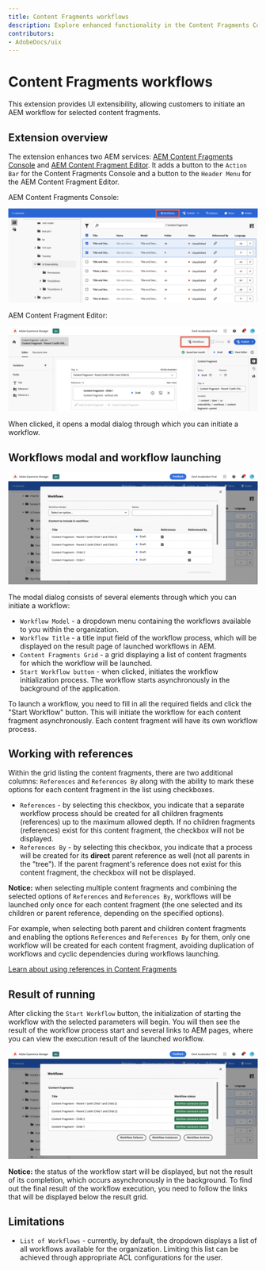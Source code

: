 ```yaml
---
title: Content Fragments workflows
description: Explore enhanced functionality in the Content Fragments Console and AEM Content Fragment Editor, simplifying workflow initiation.
contributors:
- AdobeDocs/uix
---
```


# Content Fragments workflows

This extension provides UI extensibility, allowing customers to initiate an AEM workflow for selected content fragments.

##  Extension overview

The extension enhances two AEM services: [AEM Content Fragments Console](../../../services/aem-cf-console-admin/) and [AEM Content Fragment Editor](../../../services/aem-cf-editor/). It adds a button to the `Action Bar` for the Content Fragments Console and a button to the `Header Menu` for the AEM Content Fragment Editor.

AEM Content Fragments Console:

![AEM Content Fragments Console](workflow-extension-cf-admin.png)

AEM Content Fragment Editor:

![AEM Content Fragment Editor](workflow-extension-cf-editor.png)

When clicked, it opens a modal dialog through which you can initiate a workflow.

## Workflows modal and workflow launching

![Workflows Modal and Workflow launching](workflow-extension-popup.png)

The modal dialog consists of several elements through which you can initiate a workflow:

- `Workflow Model` - a dropdown menu containing the workflows available to you within the organization.
- `Workflow Title` - a title input field of the workflow process, which will be displayed on the result page of launched workflows in AEM.
- `Content Fragments Grid` - a grid displaying a list of content fragments for which the workflow will be launched.
- `Start Workflow button` - when clicked, initiates the workflow initialization process. The workflow starts asynchronously in the background of the application.

To launch a workflow, you need to fill in all the required fields and click the "Start Workflow" button. This will initiate the workflow for each content fragment asynchronously. Each content fragment will have its own workflow process.

## Working with references

Within the grid listing the content fragments, there are two additional columns: `References` and `References By` along with the ability to mark these options for each content fragment in the list using checkboxes.

- `References` - by selecting this checkbox, you indicate that a separate workflow process should be created for all children fragments (references) up to the maximum allowed depth. If no children fragments (references) exist for this content fragment, the checkbox will not be displayed.
- `References By` - by selecting this checkbox, you indicate that a process will be created for its **direct** parent reference as well (not all parents in the "tree"). If the parent fragment's reference does not exist for this content fragment, the checkbox will not be displayed.

**Notice:** when selecting multiple content fragments and combining the selected options of `References` and `References By`, workflows will be launched only once for each content fragment (the one selected and its children or parent reference, depending on the specified options).

For example, when selecting both parent and children content fragments and enabling the options `References` and `References By` for them, only one workflow will be created for each content fragment, avoiding duplication of workflows and cyclic dependencies during workflows launching.

[Learn about using references in Content Fragments](https://experienceleague.adobe.com/docs/experience-manager-cloud-service/content/headless/journeys/author/references.html?lang=en)

## Result of running

After clicking the `Start Workflow` button, the initialization of starting the workflow with the selected parameters will begin. You will then see the result of the workflow process start and several links to AEM pages, where you can view the execution result of the launched workflow.

![Result of running](workflow-extension-result.png)

**Notice:** the status of the workflow start will be displayed, but not the result of its completion, which occurs asynchronously in the background. To find out the final result of the workflow execution, you need to follow the links that will be displayed below the result grid.

## Limitations

- `List of Workflows` - currently, by default, the dropdown displays a list of all workflows available for the organization. Limiting this list can be achieved through appropriate ACL configurations for the user.
